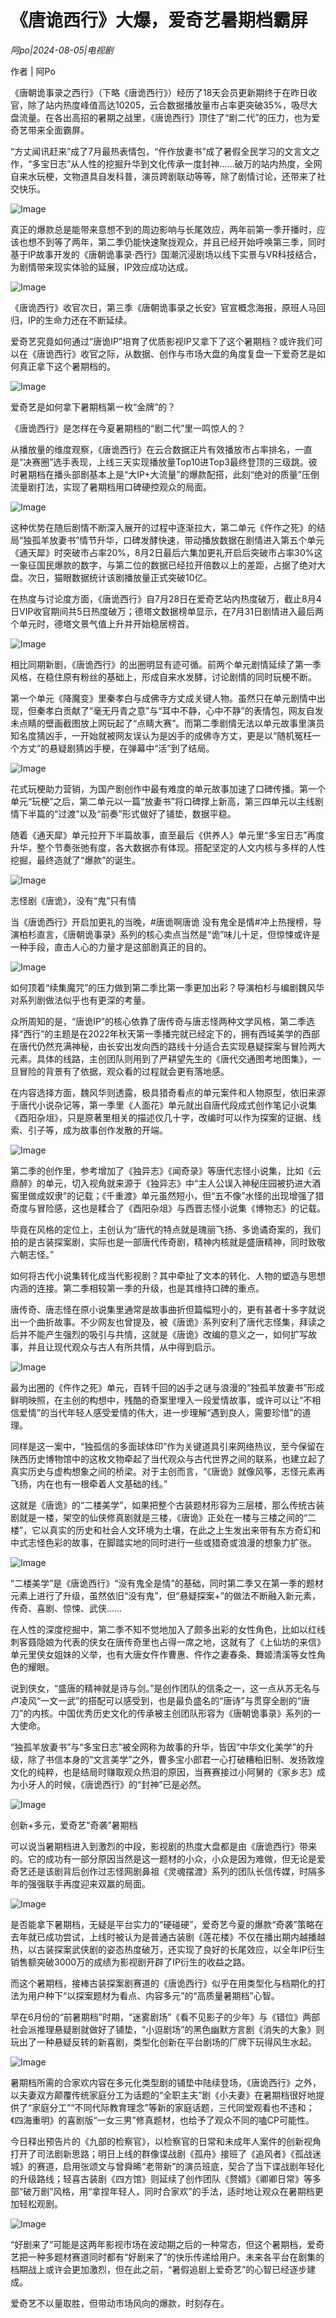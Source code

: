 # 《唐诡西行》大爆，爱奇艺暑期档霸屏

*阿po|2024-08-05|电视剧*

作者 | 阿Po

《唐朝诡事录之西行》（下略《唐诡西行》）经历了18天会员更新期终于在昨日收官，除了站内热度峰值高达10205，云合数据播放量市占率更突破35%，吸尽大盘流量。在各出高招的暑期之战里，《唐诡西行》顶住了“剧二代”的压力，也为爱奇艺带来全面霸屏。

“方丈闻讯赶来”成了7月最热表情包，“仵作放妻书”成了暑假全民学习的文言文之作，“多宝日志”从人性的挖掘升华到文化传承一度封神……破万的站内热度，全网自来水玩梗，文物道具自发科普，演员跨剧联动等等，除了剧情讨论，还带来了社交快乐。

![Image](https://q7.itc.cn/images01/20240805/33dfc4d56aeb4569a224ac1d761c006a.png)

真正的爆款总是能带来意想不到的周边影响与长尾效应，两年前第一季开播时，应该也想不到等了两年，第二季仍能快速聚拢观众，并且已经开始呼唤第三季，同时基于IP故事开发的《唐朝诡事录·西行》国潮沉浸剧场以线下实景与VR科技结合，为剧情带来现实体验的延展，IP效应成功达成。

![Image](https://q8.itc.cn/images01/20240805/5c42080034ca4bd3a8499cea24442933.png)

《唐诡西行》收官次日，第三季《唐朝诡事录之长安》官宣概念海报，原班人马回归，IP的生命力还在不断延续。

爱奇艺究竟如何通过“唐诡IP”培育了优质影视IP又拿下了这个暑期档？或许我们可以在《唐诡西行》收官之际，从数据、创作与市场大盘的角度复盘一下爱奇艺是如何真正拿下这个暑期档的。

![Image](https://q6.itc.cn/images01/20240805/1df037d2e9484baebee094297dc6a4d3.png)

爱奇艺是如何拿下暑期档第一枚“金牌”的？

《唐诡西行》是怎样在今夏暑期档的“剧二代”里一鸣惊人的？

从播放量的维度观察，《唐诡西行》在云合数据正片有效播放市占率排名，一直是“决赛圈”选手表现，上线三天实现播放量Top10进Top3最终登顶的三级跳。彼时暑期档在播头部剧基本上是“大IP+大流量”的爆款配搭，此刻“绝对的质量”压倒流量剧打法，实现了暑期档用口碑硬控观众的局面。

![Image](https://q8.itc.cn/images01/20240805/924228e0432040d68516746bf4b0db7d.png)

这种优势在随后剧情不断深入展开的过程中逐渐拉大，第二单元《仵作之死》的结局“独孤羊放妻书”情节升华，口碑发酵快速，带动播放数据在剧情进入第五个单元《通天犀》时突破市占率20%，8月2日最后六集加更礼开启后突破市占率30%这一象征国民爆款的数字，与第二位的数据已经拉开倍数以上的差距，占据了绝对大盘。次日，猫眼数据统计该剧播放量正式突破10亿。

在热度与讨论度方面，《唐诡西行》自7月28日在爱奇艺站内热度破万，截止8月4日VIP收官期间共5日热度破万；德塔文数据榜单显示，在7月31日剧情进入最后两个单元时，德塔文景气值上升并开始稳居榜首。

![Image](https://q8.itc.cn/images01/20240805/d8806a7cf23d432fa07857e94ab2c667.jpeg)

相比同期新剧，《唐诡西行》的出圈明显有迹可循。前两个单元剧情延续了第一季风格，在稳住原有粉丝的基础上，形成自来水发酵，讨论剧情的同时玩梗不断。

第一个单元《降魔变》里秦孝白与成佛寺方丈成关键人物。虽然只在单元剧情中出现，但秦孝白贡献了“毫无丹青之意”与“耳中不静，心中不静”的表情包，网友自发未点睛的壁画截图放上网玩起了“点睛大赛”。而第二季剧情无法以单元故事里演员知名度猜凶手，一开始就被网友误认为是凶手的成佛寺方丈，更是以“随机冤枉一个方丈”的悬疑剧猜凶手梗，在弹幕中“活”到了结局。

![Image](https://q0.itc.cn/images01/20240805/72f20f0ac29044149d730bccac9c7bb1.png)

花式玩梗助力营销，为国产剧创作中最有难度的单元故事加速了口碑传播。第一个单元“玩梗”之后，第二单元以一篇“放妻书”将口碑撑上新高，第三四单元以主线剧情下半篇的“过渡”以及“前奏”形式做好了铺垫，数据平稳。

随着《通天犀》单元拉开下半篇故事，直至最后《供养人》单元里“多宝日志”再度升华，整个节奏张弛有度，各大数据亦有体现。搭配坚定的人文内核与多样的人性挖掘，最终造就了“爆款”的诞生。

![Image](https://q4.itc.cn/images01/20240805/0b50cf407ada48cc9839ba787cc0443e.png)

志怪剧《唐诡》，没有“鬼”只有情

当《唐诡西行》开启加更礼的当晚，#唐诡啊唐诡 没有鬼全是情#冲上热搜榜，导演柏杉直言，《唐朝诡事录》系列的核心卖点当然是“诡”味儿十足，但惊悚或许是一种手段，直击人心的力量才是这部剧真正的目的。

![Image](https://q6.itc.cn/images01/20240805/f67dce9eed694e3ab4e4c54c0769f63b.jpeg)

如何顶着“续集魔咒”的压力做到第二季比第一季更加出彩？导演柏杉与编剧魏风华对系列剧做法似乎也有更深的考量。

众所周知的是，“唐诡IP”的核心依靠了唐传奇与唐志怪两种文学风格，第二季选择“西行”的主题是在2022年秋天第一季播完就已经定下的，拥有西域美学的西部在唐代仍然充满神秘，由长安出发向西的路线十分适合去实现悬疑探案与冒险两大元素。具体的线路，主创团队则用到了严耕望先生的《唐代交通图考地图集》，一旦冒险的背景有了依据，观众看的过程就会更有落地感。

在内容选择方面，魏风华则透露，极具猎奇看点的单元案件和人物原型，依旧来源于唐代小说杂记等，第一季里《人面花》单元就出自唐代段成式创作笔记小说集《酉阳杂俎》，只是原著里相关的描述仅几十字，改编时可以作为探案的证据、线索、引子等，成为故事创作发散的开端。

![Image](https://q9.itc.cn/images01/20240805/ea91e3c087e946878439e4f721eb083c.png)

第二季的创作里，参考增加了《独异志》《闻奇录》等唐代志怪小说集，比如《云鼎醉》的单元，切入视角就来源于《独异志》中“主人公误入神秘庄园被扔进大酒窖里做成奴隶”的记载；《千重渡》单元虽然短小，但“五不像”水怪的出现增强了猎奇度与冒险感，这也是糅合了《酉阳杂俎》与西晋志怪小说集《博物志》的记载。

毕竟在风格的定位上，主创认为“唐代的特点就是瑰丽飞扬、多诡谲奇案的，我们拍的是古装探案剧，实际也是一部唐代传奇剧，精神内核就是盛唐精神，同时致敬六朝志怪。”

如何将古代小说集转化成当代影视剧？其中牵扯了文本的转化、人物的塑造与思想内涵的连接。第二季相较第一季的升级，也是其维持口碑的重点。

唐传奇、唐志怪在原小说集里通常是故事曲折但篇幅短小的，更有甚者十多字就说出一个曲折故事。不少网友也曾提及，被《唐诡》系列安利了唐代志怪集，拜读之后并不能产生强烈的吸引与共情，这就是《唐诡》改编的意义之一，如何扩写故事，并且让现代观众与古人有所共情，从中得到启示。

![Image](https://q3.itc.cn/images01/20240805/a752e6c66ca442cd9de068e5f9bca47c.jpeg)

最为出圈的《仵作之死》单元，百转千回的凶手之谜与浪漫的“独孤羊放妻书”形成鲜明映照，在主创的构想中，残酷的奇案里埋入一段爱情故事，或许可以让“不相信爱情”的当代年轻人感受爱情的伟大，进一步理解“遇到良人，需要珍惜”的道理。

同样是这一案中，“独孤信的多面球体印”作为关键道具引来网络热议，至今保留在陕西历史博物馆中的这枚文物牵起了当代观众与古代世界之间的联系，也建立起了真实历史与虚构想象之间的桥梁。对于主创而言，“《唐诡》就像风筝，志怪元素再飞扬，内在也有一根牵着人文基础的线。”

这就是《唐诡》的“二楼美学”，如果把整个古装题材形容为三层楼，那么传统古装剧就是一楼，架空的仙侠修真剧就是三楼，《唐诡》正处在一楼与三楼之间的“二楼”，它以真实的历史和社会人文环境为土壤，在此之上生发出来带有东方奇幻和中式志怪色彩的故事，在脚踏实地的同时进行一些或猎奇或浪漫的想象力扩张。

![Image](https://q9.itc.cn/images01/20240805/7b686424703643c5ae81907cf2e82fbc.png)

“二楼美学”是《唐诡西行》“没有鬼全是情”的基础，同时第二季又在第一季的题材元素上进行了升级，虽然依旧“没有鬼”，但“悬疑探案+”的做法不断融入新元素，传奇、喜剧、惊悚、武侠……

在人性的深度挖掘中，第二季不知不觉地加入了颇多出彩的女性角色，比如以红线刺客聂隐娘为代表的侠女在唐传奇里也占得一席之地，这就有了《上仙坊的来信》单元里侠女姐妹的义举，也有大唐女仵作曹惠、仵作之妻春条、舞姬清溪等女性角色的耀眼。

说到侠女，“盛唐的精神就是诗与剑。”是创作团队的信条之一，这一点从苏无名与卢凌风“一文一武”的搭配可以感受到，也是最负盛名的“唐诗”与贯穿全剧的“唐刀”的内核。中国优秀历史文化的传承被主创团队形容为《唐朝诡事录》系列的一大使命。

“独孤羊放妻书”与“多宝日志”被全网称为故事的升华，皆因“中华文化美学”的升级，除了书信本身的“文言美学”之外，曹多宝小郎君一心打破糟粕旧制、发扬敦煌文化的纯粹，也是结局时赚取观众热泪的原因，当赛赛接过小阿舅的《家乡志》成为小牙人的时候，《唐诡西行》的“封神”已是必然。

![Image](https://q9.itc.cn/images01/20240805/706fc68d9e3c48cca1553e1e7bed79a7.png)

创新+多元，爱奇艺“奇袭”暑期档

可以说当暑期档进入到激烈的中段，影视剧的热度大盘都是由《唐诡西行》带来的。它的成功有一部分原因当然是这一题材的小众，小众是因为难做，但无论是爱奇艺还是该剧背后创作过志怪网剧鼻祖《灵魂摆渡》系列的团队长信传媒，时隔多年的强强联手再度迎来双赢的局面。

![Image](https://q8.itc.cn/images01/20240805/5fec547248134e908d47a6a8e2b5b9ec.png)

是否能拿下暑期档，无疑是平台实力的“硬碰硬”，爱奇艺今夏的爆款“奇袭”策略在去年就已成功尝试，上线时被认为是普通古装剧《莲花楼》不仅在播出期内越播越热，以古装探案武侠剧的姿态热度破万，还实现了良好的长尾效应，以全年IP衍生销售额突破3000万的成绩为影视剧开辟了IP衍生的收益之路。

而这个暑期档，接棒古装探案剧赛道的《唐诡西行》似乎在用类型化与档期化的打法为用户种下“以探案题材为看点、内容多元”的“高质量暑期档”心智。

早在6月份的“前暑期档”时期，“迷雾剧场”《看不见影子的少年》与《错位》两部社会派推理悬疑剧就做好了铺垫，“小逗剧场”的黑色幽默方言剧《消失的大象》则玩出了一种悬疑反转的新喜剧，类型化创新在平台剧场的厂牌下玩得风生水起。

![Image](https://q5.itc.cn/images01/20240805/326dc0c0573c4c048e9113a888c308a2.png)

暑期档所需的合家欢内容在多元化类型剧的铺垫中陆续登场，《唐诡西行》之外，以夫妻双方颠覆传统家庭分工为话题的“全职主夫”剧《小夫妻》在暑期档很好地提供了“家庭分工”“不同代际教育理念”等新的家庭话题，三代同堂观看也不违和；《四海重明》的喜剧版“一女三男”修真题材，也给予了观众不同的嗑CP可能性。

今日释出预告片的《九部的检察官》，以检察官的日常和未成年人案件的创新视角打开了司法剧新思路；明日上线的群像谍战剧《孤舟》接班了《追风者》《孤战迷城》的赛道，启用张颂文与曾舜晞“老带新”的演员班底，契合了当下谍战剧年轻化的升级路线；轻喜古装剧《四方馆》则延续了创作团队《赘婿》《卿卿日常》等多部“破万剧”风格，用“拿捏年轻人，同时合家欢”的手法，适时地让观众在暑期档更加轻松观剧。

![Image](https://q0.itc.cn/images01/20240805/8d0d329512a54a7da6f3c923e17da884.png)

“好剧来了”可能是这两年影视市场在波动期之后的一种常态，但这个暑期档，爱奇艺把一种多题材赛道同时都有“好剧来了”的快乐传递给用户。未来各平台在剧集的档期战上或许会更加激烈，但在此之前，“暑假追剧上爱奇艺”的心智已经逐步建成。

爱奇艺不以量取胜，但带动市场风向的爆款，时刻存在。

